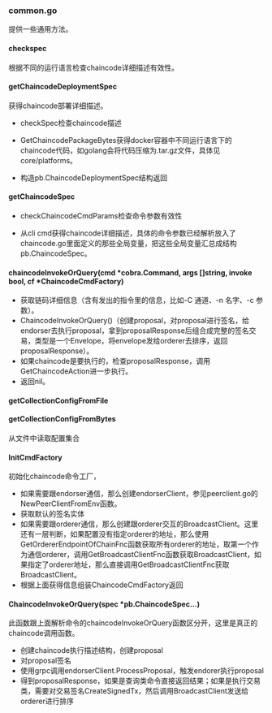 ### common.go

提供一些通用方法。

#### checkspec

根据不同的运行语言检查chaincode详细描述有效性。

#### getChaincodeDeploymentSpec

获得chaincode部署详细描述。

* checkSpec检查chaincode描述

* GetChaincodePackageBytes获得docker容器中不同运行语言下的chaincode代码，如golang会将代码压缩为.tar.gz文件，具体见core/platforms。

* 构造pb.ChaincodeDeploymentSpec结构返回

#### getChaincodeSpec

* checkChaincodeCmdParams检查命令参数有效性

* 从cli cmd获得chaincode详细描述，具体的命令参数已经解析放入了chaincode.go里面定义的那些全局变量，把这些全局变量汇总成结构pb.ChaincodeSpec。

#### chaincodeInvokeOrQuery\(cmd \*cobra.Command, args \[\]string, invoke bool, cf \*ChaincodeCmdFactory\)

* 获取链码详细信息（含有发出的指令里的信息，比如-C 通道、-n 名字、-c 参数）。
* ChaincodeInvokeOrQuery\(\)（创建proposal，对proposal进行签名，给endorser去执行proposal，拿到proposalResponse后组合成完整的签名交易，类型是一个Envelope，将envelope发给orderer去排序，返回proposalResponse）。
* 如果chaincode是要执行的，检查proposalResponse，调用GetChaincodeAction进一步执行。
* 返回nil。 

#### getCollectionConfigFromFile

#### getCollectionConfigFromBytes

从文件中读取配置集合

#### InitCmdFactory

初始化chaincode命令工厂，

* 如果需要跟endorser通信，那么创建endorserClient，参见peerclient.go的NewPeerClientFromEnv函数。
* 获取默认的签名实体
* 如果需要跟orderer通信，那么创建跟orderer交互的BroadcastClient。这里还有一层判断，如果配置没有指定orderer的地址，那么使用GetOrdererEndpointOfChainFnc函数获取所有orderer的地址，取第一个作为通信orderer，调用GetBroadcastClientFnc函数获取BroadcastClient，如果指定了orderer地址，那么直接调用GetBroadcastClientFnc获取BroadcastClient。
* 根据上面获得信息组装ChaincodeCmdFactory返回

#### ChaincodeInvokeOrQuery\(spec \*pb.ChaincodeSpec...\)

此函数跟上面解析命令的chaincodeInvokeOrQuery函数区分开，这里是真正的chaincode调用函数。

* 创建chaincode执行描述结构，创建proposal
* 对proposal签名
* 使用grpc调用endorserClient.ProcessProposal，触发endorer执行proposal
* 得到proposalResponse，如果是查询类命令直接返回结果；如果是执行交易类，需要对交易签名CreateSignedTx，然后调用BroadcastClient发送给orderer进行排序



